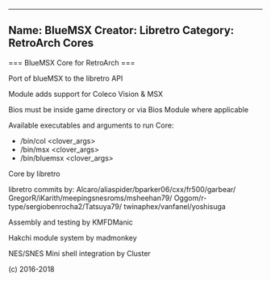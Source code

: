 -----------------------
Name: BlueMSX 
Creator: Libretro
Category: RetroArch Cores
-----------------------
=== BlueMSX Core for RetroArch ===

Port of blueMSX to the libretro API

Module adds support for Coleco Vision & MSX

Bios must be inside game directory or via Bios Module where applicable

Available executables and arguments to run Core:
- /bin/col <rom> <clover_args>
- /bin/msx <rom> <clover_args>
- /bin/bluemsx <rom> <clover_args>

Core by libretro 

libretro commits by:
Alcaro/aliaspider/bparker06/cxx/fr500/garbear/
GregorR/iKarith/meepingsnesroms/msheehan79/
Oggom/r-type/sergiobenrocha2/Tatsuya79/
twinaphex/vanfanel/yoshisuga

Assembly and testing by KMFDManic

Hakchi module system by madmonkey

NES/SNES Mini shell integration by Cluster

(c) 2016-2018
